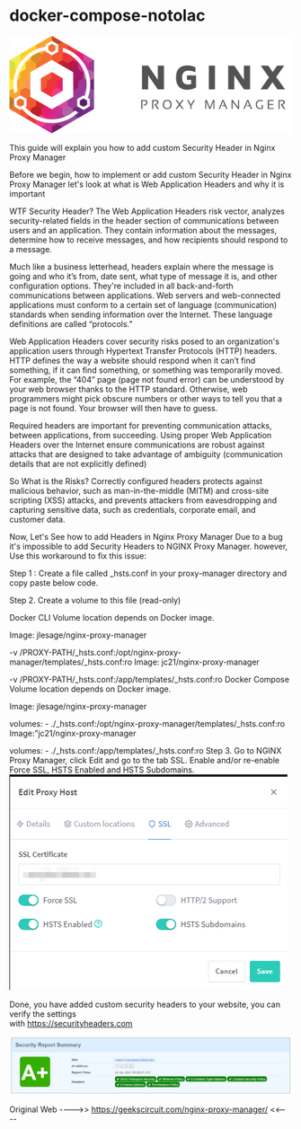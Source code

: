 # docker-compose-notolac

![Alt text](image.png)

This guide will explain you how to add custom Security Header in Nginx Proxy Manager

Before we begin, how to implement or add custom Security Header in Nginx Proxy Manager let's look at what is Web Application Headers and why it is important

WTF Security Header?
The Web Application Headers risk vector, analyzes security-related fields in the header section of communications between users and an application. They contain information about the messages, determine how to receive messages, and how recipients should respond to a message.

Much like a business letterhead, headers explain where the message is going and who it’s from, date sent, what type of message it is, and other configuration options. They're included in all back-and-forth communications between applications. Web servers and web-connected applications must conform to a certain set of language (communication) standards when sending information over the Internet. These language definitions are called “protocols.”

Web Application Headers cover security risks posed to an organization's application users through Hypertext Transfer Protocols (HTTP) headers. HTTP defines the way a website should respond when it can’t find something, if it can find something, or something was temporarily moved. For example, the “404” page (page not found error) can be understood by your web browser thanks to the HTTP standard. Otherwise, web programmers might pick obscure numbers or other ways to tell you that a page is not found. Your browser will then have to guess.

Required headers are important for preventing communication attacks, between applications, from succeeding. Using proper Web Application Headers over the Internet ensure communications are robust against attacks that are designed to take advantage of ambiguity (communication details that are not explicitly defined)

So What is the Risks?
Correctly configured headers protects against malicious behavior, such as man-in-the-middle (MITM) and cross-site scripting (XSS) attacks, and prevents attackers from eavesdropping and capturing sensitive data, such as credentials, corporate email, and customer data.

Now, Let's See how to add Headers in Nginx Proxy Manager
Due to a bug it's impossible to add Security Headers to NGINX Proxy Manager.
however, Use this workaround to fix this issue:

Step 1 : Create a file called \_hsts.conf in your proxy-manager directory and copy paste below code.

Step 2. Create a volume to this file (read-only)

Docker CLI
Volume location depends on Docker image.

Image: jlesage/nginx-proxy-manager

-v /PROXY-PATH/\_hsts.conf:/opt/nginx-proxy-manager/templates/\_hsts.conf:ro
Image: jc21/nginx-proxy-manager

-v /PROXY-PATH/\_hsts.conf:/app/templates/\_hsts.conf:ro
Docker Compose
Volume location depends on Docker image.

Image: jlesage/nginx-proxy-manager

volumes: - ./\_hsts.conf:/opt/nginx-proxy-manager/templates/\_hsts.conf:ro
Image:"jc21/nginx-proxy-manager

volumes: - ./\_hsts.conf:/app/templates/\_hsts.conf:ro
Step 3.
Go to NGINX Proxy Manager, click Edit and go to the tab SSL.
Enable and/or re-enable Force SSL, HSTS Enabled and HSTS Subdomains.
![Alt text](image-1.png)

Done, you have added custom security headers to your website, you can verify the settings  
with https://securityheaders.com

![Alt text](image-2.png)

Original Web ---->> https://geekscircuit.com/nginx-proxy-manager/ <<----
